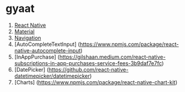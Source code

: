 # gyaat

1. [React Native](https://reactnative.dev/docs/getting-started)
2. [Material](https://callstack.github.io/react-native-paper/getting-started.html)
3. [Navigation](https://reactnavigation.org/docs/getting-started)
4. [AutoCompleteTextInput] (https://www.npmjs.com/package/react-native-autocomplete-input)
5. [InAppPurchase] (https://gilshaan.medium.com/react-native-subscriptions-in-app-purchases-service-fees-3b9daf7e7fc)
5. [DatePicker] (https://github.com/react-native-datetimepicker/datetimepicker)
6. [Charts] (https://www.npmjs.com/package/react-native-chart-kit)
